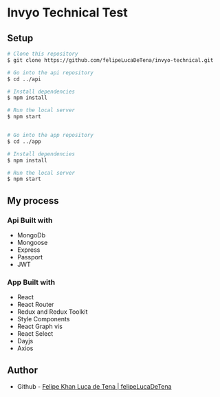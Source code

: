 # Invyo Technical Test

## Setup

```bash
# Clone this repository
$ git clone https://github.com/felipeLucaDeTena/invyo-technical.git

# Go into the api repository
$ cd ../api

# Install dependencies
$ npm install

# Run the local server
$ npm start


# Go into the app repository
$ cd ../app

# Install dependencies
$ npm install

# Run the local server
$ npm start

```

## My process

### Api Built with

- MongoDb
- Mongoose
- Express
- Passport
- JWT

### App Built with

- React
- React Router
- Redux and Redux Toolkit
- Style Components
- React Graph vis
- React Select
- Dayjs
- Axios

## Author

- Github - [Felipe Khan Luca de Tena | felipeLucaDeTena](https://github.com/felipeLucaDeTena)
